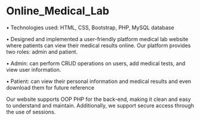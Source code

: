 # Online_Medical_Lab

•	Technologies used: HTML, CSS, Bootstrap, PHP, MySQL database

•	Designed and implemented a user-friendly platform medical lab website where patients can view their medical results online. Our platform provides two roles: admin and patient.

•	Admin: can perform CRUD operations on users, add medical tests, and view user information.

•	Patient: can view their personal information and medical results and even download them for future reference         
                                            
Our website supports OOP PHP for the back-end, making it clean and easy to understand and maintain. Additionally, we support secure access through the use of sessions.


